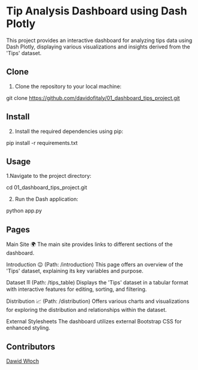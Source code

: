 # Tip Analysis Dashboard using Dash Plotly

This project provides an interactive dashboard for analyzing tips data using Dash Plotly, displaying various visualizations and insights derived from the 'Tips' dataset.

## Clone

1. Clone the repository to your local machine:


  git clone https://github.com/davidofitaly/01_dashboard_tips_project.git


## Install 

2. Install the required dependencies using pip:

  pip install -r requirements.txt

## Usage

1.Navigate to the project directory:

  cd 01_dashboard_tips_project.git

2. Run the Dash application:

  python app.py

## Pages

Main Site 🌍
The main site provides links to different sections of the dashboard.

Introduction 😉 (Path: /introduction)
This page offers an overview of the 'Tips' dataset, explaining its key variables and purpose.

Dataset 𝄜 (Path: /tips_table)
Displays the 'Tips' dataset in a tabular format with interactive features for editing, sorting, and filtering.

Distribution 📈 (Path: /distribution)
Offers various charts and visualizations for exploring the distribution and relationships within the dataset.

External Stylesheets
The dashboard utilizes external Bootstrap CSS for enhanced styling.

## Contributors
[Dawid Włoch](https://github.com/davidofitaly)
